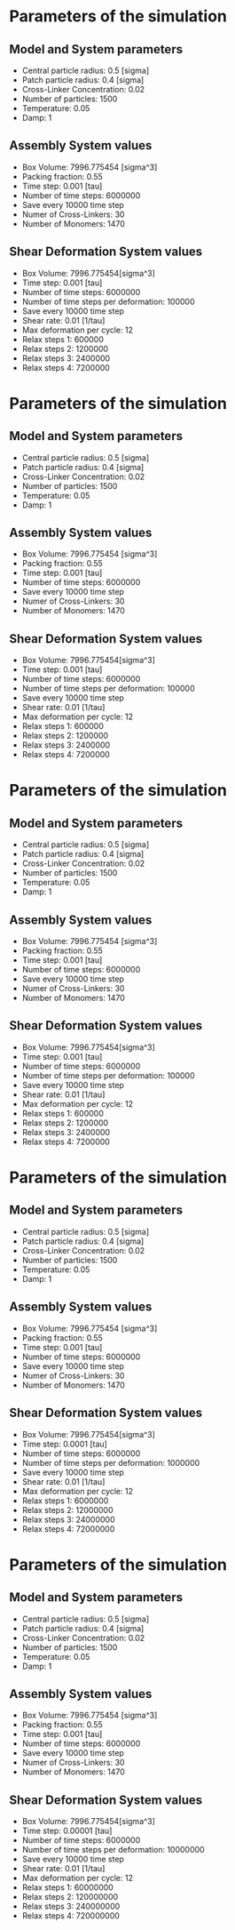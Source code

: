 # Parameters of the simulation


## Model and System parameters

- Central particle radius: 0.5 [sigma]
- Patch particle radius: 0.4 [sigma]
- Cross-Linker Concentration: 0.02
- Number of particles: 1500
- Temperature: 0.05
- Damp: 1

 ## Assembly System values 

- Box Volume: 7996.775454 [sigma^3]
- Packing fraction: 0.55
- Time step: 0.001 [tau]
- Number of time steps: 6000000
- Save every 10000 time step
- Numer of Cross-Linkers: 30
- Number of Monomers: 1470

 ## Shear Deformation System values 

- Box Volume: 7996.775454[sigma^3]
- Time step: 0.001 [tau]
- Number of time steps: 6000000
- Number of time steps per deformation: 100000
- Save every 10000 time step
- Shear rate: 0.01 [1/tau]
- Max deformation per cycle: 12
- Relax steps 1: 600000
- Relax steps 2: 1200000
- Relax steps 3: 2400000
- Relax steps 4: 7200000
# Parameters of the simulation


## Model and System parameters

- Central particle radius: 0.5 [sigma]
- Patch particle radius: 0.4 [sigma]
- Cross-Linker Concentration: 0.02
- Number of particles: 1500
- Temperature: 0.05
- Damp: 1

 ## Assembly System values 

- Box Volume: 7996.775454 [sigma^3]
- Packing fraction: 0.55
- Time step: 0.001 [tau]
- Number of time steps: 6000000
- Save every 10000 time step
- Numer of Cross-Linkers: 30
- Number of Monomers: 1470

 ## Shear Deformation System values 

- Box Volume: 7996.775454[sigma^3]
- Time step: 0.001 [tau]
- Number of time steps: 6000000
- Number of time steps per deformation: 100000
- Save every 10000 time step
- Shear rate: 0.01 [1/tau]
- Max deformation per cycle: 12
- Relax steps 1: 600000
- Relax steps 2: 1200000
- Relax steps 3: 2400000
- Relax steps 4: 7200000
# Parameters of the simulation


## Model and System parameters

- Central particle radius: 0.5 [sigma]
- Patch particle radius: 0.4 [sigma]
- Cross-Linker Concentration: 0.02
- Number of particles: 1500
- Temperature: 0.05
- Damp: 1

 ## Assembly System values 

- Box Volume: 7996.775454 [sigma^3]
- Packing fraction: 0.55
- Time step: 0.001 [tau]
- Number of time steps: 6000000
- Save every 10000 time step
- Numer of Cross-Linkers: 30
- Number of Monomers: 1470

 ## Shear Deformation System values 

- Box Volume: 7996.775454[sigma^3]
- Time step: 0.001 [tau]
- Number of time steps: 6000000
- Number of time steps per deformation: 100000
- Save every 10000 time step
- Shear rate: 0.01 [1/tau]
- Max deformation per cycle: 12
- Relax steps 1: 600000
- Relax steps 2: 1200000
- Relax steps 3: 2400000
- Relax steps 4: 7200000
# Parameters of the simulation


## Model and System parameters

- Central particle radius: 0.5 [sigma]
- Patch particle radius: 0.4 [sigma]
- Cross-Linker Concentration: 0.02
- Number of particles: 1500
- Temperature: 0.05
- Damp: 1

 ## Assembly System values 

- Box Volume: 7996.775454 [sigma^3]
- Packing fraction: 0.55
- Time step: 0.001 [tau]
- Number of time steps: 6000000
- Save every 10000 time step
- Numer of Cross-Linkers: 30
- Number of Monomers: 1470

 ## Shear Deformation System values 

- Box Volume: 7996.775454[sigma^3]
- Time step: 0.0001 [tau]
- Number of time steps: 6000000
- Number of time steps per deformation: 1000000
- Save every 10000 time step
- Shear rate: 0.01 [1/tau]
- Max deformation per cycle: 12
- Relax steps 1: 6000000
- Relax steps 2: 12000000
- Relax steps 3: 24000000
- Relax steps 4: 72000000
# Parameters of the simulation


## Model and System parameters

- Central particle radius: 0.5 [sigma]
- Patch particle radius: 0.4 [sigma]
- Cross-Linker Concentration: 0.02
- Number of particles: 1500
- Temperature: 0.05
- Damp: 1

 ## Assembly System values 

- Box Volume: 7996.775454 [sigma^3]
- Packing fraction: 0.55
- Time step: 0.001 [tau]
- Number of time steps: 6000000
- Save every 10000 time step
- Numer of Cross-Linkers: 30
- Number of Monomers: 1470

 ## Shear Deformation System values 

- Box Volume: 7996.775454[sigma^3]
- Time step: 0.00001 [tau]
- Number of time steps: 6000000
- Number of time steps per deformation: 10000000
- Save every 10000 time step
- Shear rate: 0.01 [1/tau]
- Max deformation per cycle: 12
- Relax steps 1: 60000000
- Relax steps 2: 120000000
- Relax steps 3: 240000000
- Relax steps 4: 720000000
